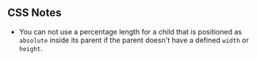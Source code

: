 ## CSS Notes

- You can not use a percentage length for a child that is positioned as `absolute` inside its parent if the parent doesn't have a defined `width` or `height`.
